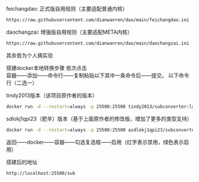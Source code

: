 feichangdao:                 正式版自用规则（主要适配普通内核）

```bash
https://raw.githubusercontent.com/dianwanren/dao/main/feichangdao.ini
```

daochangzai:                 增强版自用规则（主要适配META内核）


```bash
https://raw.githubusercontent.com/dianwanren/dao/main/daochangzai.ini
```


其余皆为个人搞实验  




搭建docker本地转换步骤
依次点击  
容器——添加——命令行——复制粘贴以下其中一条命令后——提交。
以下命令行（二选一）  
  
tindy2013版本（该项目原作者的版本）

```bash
docker run -d --restart=always -p 25500:25500 tindy2013/subconverter:latest
```  

sdlokj1qpi23（肥羊）版本（基于上面原作者的修改版，增加了更多的类型支持）  


```bash
docker run -d --restart=always -p 25500:25500 asdlokj1qpi23/subconverter:latest
```  


   
返回——docker——容器——勾选复选框——启用（红字表示禁用，绿色表示启用）  


搭建后的地址  
```bash
http://localhost:25500/sub
```
